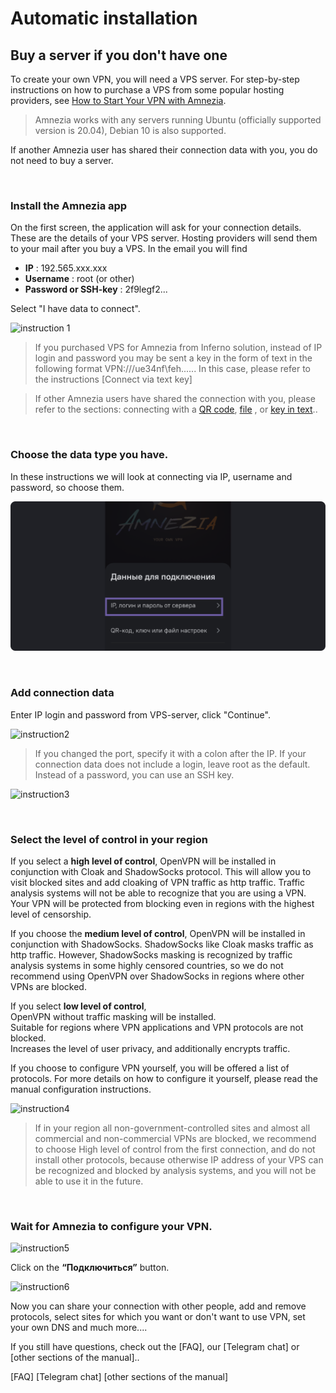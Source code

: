 # Automatic installation
## Buy a server if you don't have one

To create your own VPN, you will need a VPS server. 
For step-by-step instructions on how to purchase a VPS from some popular hosting providers, see [How to Start Your VPN with Amnezia].

> Amnezia works with any servers running Ubuntu (officially supported version is 20.04), Debian 10 is also supported.

If another Amnezia user has shared their connection data with you, you do not need to buy a server.

&nbsp;

### Install the Amnezia app

On the first screen, the application will ask for your connection details.  These are the details of your VPS server. Hosting providers will send them to your mail after you buy a VPS.  In the email you will find

- **IP** : 192.565.ххx.xxx
- **Username** : root  (or other)
- **Password or SSH-key** : 2f9legf2...

Select "I have data to connect".


![instruction 1](https://raw.githubusercontent.com/Aftershock669/amnezia-open-docs/master/docs/ru/instructions/01_auto-install/img/ai_en_1.png)

> If you purchased VPS for Amnezia from Inferno solution, instead of IP login and password you may be sent a key in the form of text in the following format VPN:///ue34nf\feh......
>In this case, please refer to the instructions [Connect via text key]

>If other Amnezia users have shared the connection with you, please refer to the sections: connecting with a [QR code], [file] , or [key in text]..    


&nbsp;

### Choose the data type you have.

In these instructions we will look at connecting via IP, username and password, so choose them.


![instruction2](https://raw.githubusercontent.com/Aftershock669/amnezia-open-docs/master/docs/ru/instructions/01_auto-install/img/ai_en_2.png)

&nbsp;

### Add connection data

Enter IP login and password from VPS-server, click "Continue".

![instruction2](https://raw.githubusercontent.com/Aftershock669/amnezia-open-docs/master/docs/ru/instructions/01_auto-install/img/ai_en_3.png)


>If you changed the port, specify it with a colon after the IP. 
>If your connection data does not include a login, leave root as the default. 
>Instead of a password, you can use an SSH key.



![instruction3](https://raw.githubusercontent.com/Aftershock669/amnezia-open-docs/master/docs/ru/instructions/01_auto-install/img/ai_en_4.png)

&nbsp;

### Select the level of control in your region

If you select a **high level of control**, OpenVPN will be installed in conjunction with Cloak and ShadowSocks protocol.  This will allow you to visit blocked sites and add cloaking of VPN traffic as http traffic. Traffic analysis systems will not be able to recognize that you are using a VPN.  Your VPN will be protected from blocking even in regions with the highest level of censorship. 

If you choose the **medium level of control**, OpenVPN will be installed in conjunction with ShadowSocks. ShadowSocks like Cloak masks traffic as http traffic.  However, ShadowSocks masking is recognized by traffic analysis systems in some highly censored countries, so we do not recommend using OpenVPN over ShadowSocks in regions where other VPNs are blocked.  

If you select **low level of control**,\
OpenVPN without traffic masking will be installed.\
Suitable for regions where VPN applications and VPN protocols are not blocked.\
Increases the level of user privacy, and additionally encrypts traffic.

If you choose to configure VPN yourself, you will be offered a list of protocols. For more details on how to configure it yourself, please read the manual configuration instructions.


![instruction4](https://raw.githubusercontent.com/Aftershock669/amnezia-open-docs/master/docs/ru/instructions/01_auto-install/img/ai_en_5.png)

>  If in your region all non-government-controlled sites and almost all commercial and non-commercial VPNs are blocked, we recommend to choose High level of control from the first connection, and do not install other protocols, because otherwise IP address of your VPS can be recognized and blocked by analysis systems, and you will not be able to use it in the future.

&nbsp;

### Wait for Amnezia to configure your VPN.

![instruction5](https://raw.githubusercontent.com/Aftershock669/amnezia-open-docs/master/docs/ru/instructions/01_auto-install/img/ai_en_6.png)

Click on the **“Подключиться”** button. 

![instruction6](https://raw.githubusercontent.com/Aftershock669/amnezia-open-docs/master/docs/ru/instructions/01_auto-install/img/ai_en_7.png.png)

Now you can share your connection with other people, add and remove protocols, select sites for which you want or don't want to use VPN, set your own DNS and much more.... 

If you still have questions, check out the [FAQ], our [Telegram chat] or [other sections of the manual]..

[How to Start Your VPN with Amnezia]: ../instructions/starter-guide
[file]: /about
[QR code]: /about
[key in text]: /about
[FAQ]
[Telegram chat]
[other sections of the manual]
